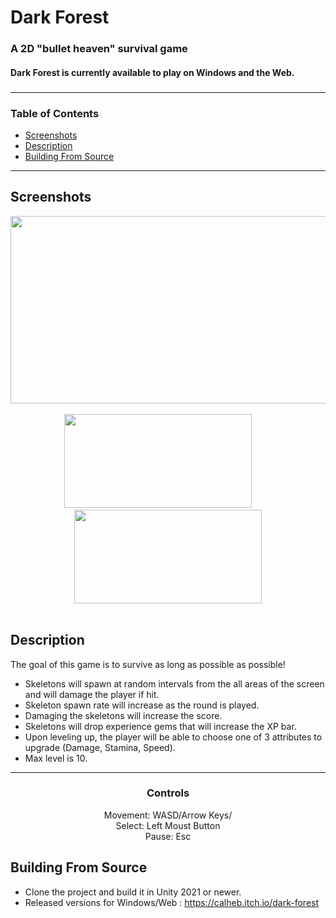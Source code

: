 # Dark Forest

<h3 align='left'>
  A 2D "bullet heaven" survival game
  <br><h4 align='left'>Dark Forest is currently available to play on Windows and the Web.<h4>
<h3>
  
###
---
  ### Table of Contents
- [Screenshots](#screenshots)
- [Description](#description)
- [Building From Source](#building-from-source)

---

 ## Screenshots

<div class='container'align='center'>
  <img src="https://github.com/ctrl-alt-caleb/DarkForest/blob/master/Images/DF_intro.gif" width="600" height="300"><br><br>
<!--   <img src="https://github.com/ctrl-alt-caleb/DarkForest/blob/master/Images/DF_gameplay.gif" width="600" height="300"><br><br> -->
</div>
  
<div class='container' align='center'>
  <img src="https://github.com/ctrl-alt-caleb/DarkForest/blob/master/Images/Screenshot3.png" width="300" height="150">&nbsp;&nbsp;&nbsp;&nbsp;&nbsp;&nbsp;&nbsp;&nbsp;
  <img src="https://github.com/ctrl-alt-caleb/DarkForest/blob/master/Images/Screenshot4.png" width="300" height="150"><br><br>
</div>

## Description
  
  The goal of this game is to survive as long as possible as possible!<br>
  
  - Skeletons will spawn at random intervals from the all areas of the screen and will damage the player if hit.
  - Skeleton spawn rate will increase as the round is played.
  - Damaging the skeletons will increase the score.
  - Skeletons will drop experience gems that will increase the XP bar.
  - Upon leveling up, the player will be able to choose one of 3 attributes to upgrade (Damage, Stamina, Speed).
  - Max level is 10.
  ---
  
  <div align='center'>
    <h3>Controls</h3>
    Movement: WASD/Arrow Keys/<br>
    Select: Left Moust Button<br>
    Pause: Esc<br>
  </div>
  
  
## Building From Source

- Clone the project and build it in Unity 2021 or newer.
- Released versions for Windows/Web : https://calheb.itch.io/dark-forest
